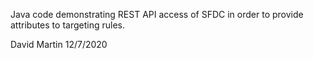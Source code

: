 Java code demonstrating REST API access of SFDC in order to provide attributes to targeting rules.

David Martin
12/7/2020

